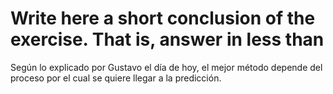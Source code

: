 # Write here a short conclusion of the exercise. That is, answer in less than 
Según lo explicado por Gustavo el día de hoy, el mejor método depende del proceso por el cual se quiere llegar a la predicción.
